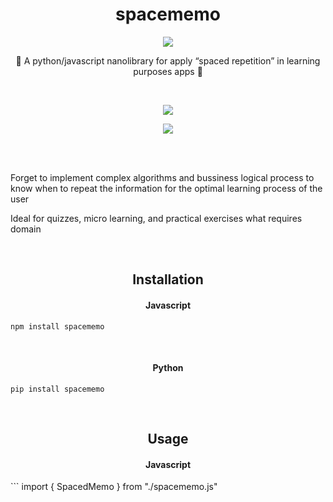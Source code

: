 <h1 align=center> spacememo </h1>

<p align="center">
  <img src="https://games.tactic.net/wp-content/uploads/2022/05/56312_1.jpg">
</p>

<p align=center>📘 A python/javascript nanolibrary for apply “spaced repetition” in learning purposes apps 📙 </p>

<br>
<p align="center">
  <img src="https://github.com/opensourceducation/spacememo/actions/workflows/npm_deploy.yml/badge.svg">
</p>

<p align="center">
  <img src="https://github.com/opensourceducation/spacememo/actions/workflows/pip_deploy.yml/badge.svg">
</p>

 </p>

<br>
<br>

Forget to implement complex algorithms and bussiness logical process to know when to repeat the information for the optimal learning process of the user

Ideal for quizzes, micro learning, and practical exercises what requires domain

<br>
<h2 align="center">Installation</h2>
<h4 align="center">Javascript</h4>

```
npm install spacememo
```

<br>
<h4 align="center">Python</h4>

```
pip install spacememo
```

<br>
<h2 align="center">Usage</h2>
<h4 align="center">Javascript</h4>
```
import { SpacedMemo } from "./spacememo.js"

```

```
